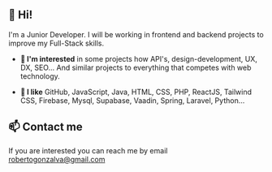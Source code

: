 ## 👋 Hi!

I'm a Junior Developer. I will be working in frontend and backend projects to improve my Full-Stack skills.

- **👀 I'm interested** in some projects how API's, design-development, UX, DX, SEO... And similar projects to everything that competes with web technology.

- **💞️ I like** GitHub, JavaScript, Java, HTML, CSS, PHP, ReactJS, Tailwind CSS, Firebase, Mysql, Supabase, Vaadin, Spring, Laravel, Python...

## 📫 Contact me
If you are interested you can reach me by email robertogonzalva@gmail.com

<!--- 

- 👋 Hi, I’m @robertogonzalva
- 👀 I’m interested in ...
- 🌱 I’m currently learning ...
- 💞️ I’m looking to collaborate on ...
- 📫 How to reach me ...

robertogonzalva/robertogonzalva is a ✨ special ✨ repository because its `README.md` (this file) appears on your GitHub profile.
You can click the Preview link to take a look at your changes.
--->
